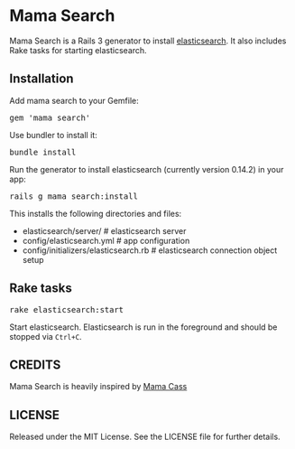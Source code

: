 # Mama Search

Mama Search is a Rails 3 generator to install [elasticsearch](http://elasticsearch.com/).  It also includes Rake tasks for starting elasticsearch.


## Installation

Add mama search to your Gemfile:

<pre>
gem 'mama_search'
</pre>

Use bundler to install it:

<pre>
bundle install
</pre>

Run the generator to install elasticsearch (currently version 0.14.2) in your app:

<pre>
rails g mama_search:install
</pre>

This installs the following directories and files:

* elasticsearch/server/                        # elasticsearch server
* config/elasticsearch.yml                     # app configuration
* config/initializers/elasticsearch.rb         # elasticsearch connection object setup

## Rake tasks

<pre>
rake elasticsearch:start
</pre>

Start elasticsearch.  Elasticsearch is run in the foreground and should be stopped via <code>Ctrl+C</code>.

## CREDITS

Mama Search is heavily inspired by [Mama Cass](http://github.com/carbonfive/mama_cass)

## LICENSE

Released under the MIT License. See the LICENSE file for further details.
